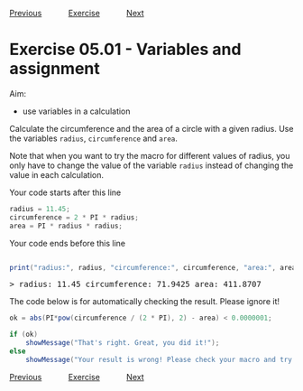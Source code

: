 [Previous](./ans04-02.md) &nbsp;&nbsp;&nbsp;&nbsp;&nbsp;&nbsp;&nbsp;&nbsp;&nbsp;&nbsp;     [Exercise](../ex/ex05-01.md) &nbsp;&nbsp;&nbsp;&nbsp;&nbsp;&nbsp;&nbsp;&nbsp;&nbsp;&nbsp; [Next](./ans05-02.md)

# Exercise 05.01 - Variables and assignment

Aim: 
- use variables in a calculation

Calculate the circumference and the area of a circle with a given radius. 
Use the variables ``radius``, ``circumference`` and ``area``. 

Note that when you want to try the macro for different
values of radius, you only have to change the value of the variable
``radius`` instead of changing the value in each calculation.

Your code starts after this line 
```java
radius = 11.45;
circumference = 2 * PI * radius; 
area = PI * radius * radius;
```
Your code ends before this line 
```java

print("radius:", radius, "circumference:", circumference, "area:", area);

```
<pre>
> radius: 11.45 circumference: 71.9425 area: 411.8707
</pre>
The code below is for automatically checking the result. Please ignore it! 
```java
ok = abs(PI*pow(circumference / (2 * PI), 2) - area) < 0.0000001;

if (ok) 
	showMessage("That's right. Great, you did it!");
else 
	showMessage("Your result is wrong! Please check your macro and try again!");
```

[Previous](./ans04-02.md) &nbsp;&nbsp;&nbsp;&nbsp;&nbsp;&nbsp;&nbsp;&nbsp;&nbsp;&nbsp;     [Exercise](../ex/ex05-01.md) &nbsp;&nbsp;&nbsp;&nbsp;&nbsp;&nbsp;&nbsp;&nbsp;&nbsp;&nbsp; [Next](./ans05-02.md)
